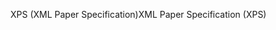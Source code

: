<span data-ttu-id="48694-101">XPS (XML Paper Specification)</span><span class="sxs-lookup"><span data-stu-id="48694-101">XML Paper Specification (XPS)</span></span>